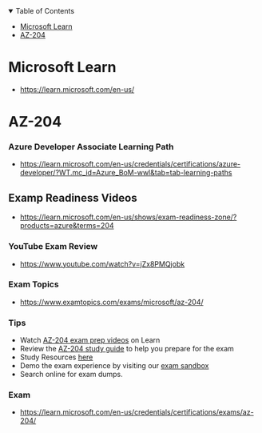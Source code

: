 
<details open="open">
<summary>Table of Contents</summary>

-   [Microsoft Learn](#microsoft-learn)
-   [AZ-204](#az-204)

</details>



# Microsoft Learn
- https://learn.microsoft.com/en-us/



# AZ-204

### Azure Developer Associate Learning Path
- https://learn.microsoft.com/en-us/credentials/certifications/azure-developer/?WT.mc_id=Azure_BoM-wwl&tab=tab-learning-paths


## Examp Readiness Videos
- https://learn.microsoft.com/en-us/shows/exam-readiness-zone/?products=azure&terms=204

### YouTube Exam Review
- https://www.youtube.com/watch?v=jZx8PMQjobk

### Exam Topics
- https://www.examtopics.com/exams/microsoft/az-204/


### Tips
- Watch [AZ-204 exam prep videos](https://learn.microsoft.com/en-us/shows/exam-readiness-zone/preparing-for-az-204-develop-azure-compute-solutions-1-of-5/) on Learn
- Review the [AZ-204 study guide](https://aka.ms/AZ204-StudyGuide) to help you prepare for the exam
- Study Resources [here](https://learn.microsoft.com/en-us/credentials/certifications/resources/study-guides/az-204#study-resources)
- Demo the exam experience by visiting our [exam sandbox](https://go.microsoft.com/fwlink/?linkid=2226877)
- Search online for exam dumps.


### Exam
- https://learn.microsoft.com/en-us/credentials/certifications/exams/az-204/



